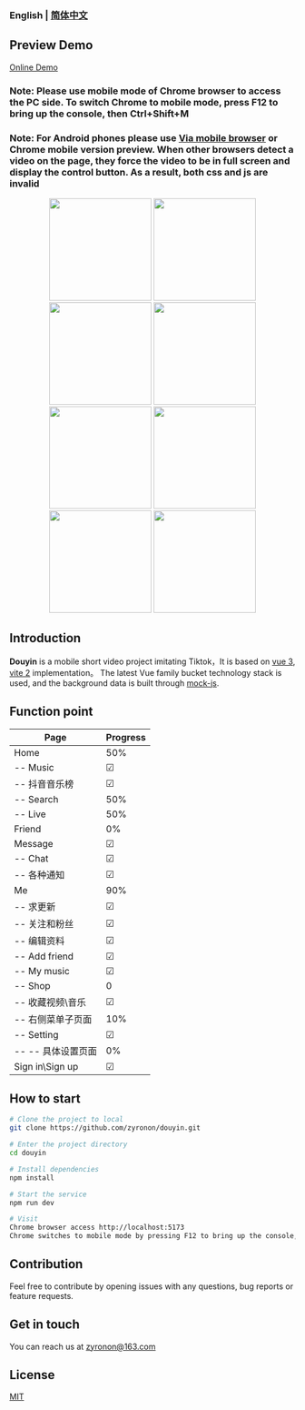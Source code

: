 ### English | [简体中文](README.md)

## Preview Demo
[Online Demo](http://dy.ttentau.top/)

### Note: Please use mobile mode of Chrome browser to access the PC side. To switch Chrome to mobile mode, press F12 to bring up the console, then Ctrl+Shift+M
### Note: For Android phones please use [Via mobile browser](https://viayoo.com/zh-cn/) or Chrome mobile version preview. When other browsers detect a video on the page, they force the video to be in full screen and display the control button. As a result, both css and js are invalid
<div style="text-align:center">
<img width="180px"    src='http://www.ttentau.top/dy/imgs/0.png' />
<img width="180px"   src='http://www.ttentau.top/dy/imgs/1.png' />
<img width="180px"   src='http://www.ttentau.top/dy/imgs/6.png' />
<img width="180px"    src='http://www.ttentau.top/dy/imgs/3.png' />
<img width="180px"    src='http://www.ttentau.top/dy/imgs/2.png' />
<img width="180px"   src='http://www.ttentau.top/dy/imgs/8.png' />
<img width="180px"    src='http://www.ttentau.top/dy/imgs/9.png' />
<img width="180px"    src='http://www.ttentau.top/dy/imgs/11.png' />
</div>

## Introduction

**Douyin** is a mobile short video project imitating Tiktok，It is based on [vue 3](https://v3.cn.vuejs.org/),
[vite 2](https://cn.vitejs.dev/)
implementation。
The latest Vue family bucket technology stack is used, and the background data is built through [mock-js](http://mockjs.com). 

## Function point

 Page           | Progress      
--------------|---------
 Home           | 50%     
 -- Music        | &#9745; 
 -- 抖音音乐榜     | &#9745; 
 -- Search        | 50%     
 -- Live     | 50%     
 Friend           | 0%      
 Message           | &#9745; 
 -- Chat        | &#9745; 
 -- 各种通知      | &#9745; 
 Me            | 90%     
 -- 求更新       | &#9745; 
 -- 关注和粉丝     | &#9745; 
 -- 编辑资料      | &#9745; 
 -- Add friend      | &#9745; 
 -- My music      | &#9745; 
 -- Shop      | 0       
 -- 收藏视频\音乐   | &#9745; 
 -- 右侧菜单子页面   | 10%     
 -- Setting        | &#9745; 
 -- -- 具体设置页面 | 0%      
 Sign in\Sign up        | &#9745; 

## How to start

```bash
# Clone the project to local
git clone https://github.com/zyronon/douyin.git

# Enter the project directory
cd douyin

# Install dependencies
npm install

# Start the service
npm run dev

# Visit
Chrome browser access http://localhost:5173
Chrome switches to mobile mode by pressing F12 to bring up the console, then Ctrl+Shift+M

```

## Contribution

Feel free to contribute by opening issues with any questions, bug reports or feature requests.

## Get in touch

You can reach us at <a href="mailto:zyronon@163.com">zyronon@163.com</a>

## License

[MIT](LICENSE) 
